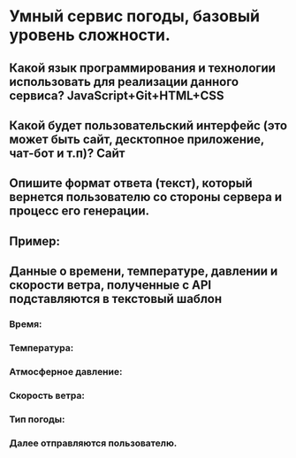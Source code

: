 # Умный сервис погоды, базовый уровень сложности.

## 	Какой язык программирования и технологии использовать для реализации данного сервиса? JavaScript+Git+HTML+CSS
##	Какой будет пользовательский интерфейс (это может быть сайт, десктопное приложение, чат-бот и т.п)? Сайт
##	Опишите формат ответа (текст), который вернется пользователю со стороны сервера и процесс его генерации. 
##	Пример:
## Данные о времени, температуре, давлении и скорости ветра, полученные с API подставляются в текстовый шаблон
### Время:
### Температура: 
### Атмосферное давление: 
### Скорость ветра: 
### Тип погоды: 
### Далее отправляются пользователю.

##
